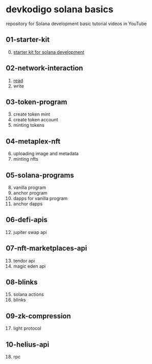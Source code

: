 # devkodigo solana basics
repository for Solana development basic tutorial videos in YouTube

## 01-starter-kit
0. [starter kit for solana development](https://github.com/theblokc/boot/blob/main/solana-bootcamp/starter-kit.md)

## 02-network-interaction
1. [read](./02-network-interaction/read.ts)
2. write

## 03-token-program
3. create token mint
4. create token account
5. minting tokens

## 04-metaplex-nft
6. uploading image and metadata
7. minting nfts

## 05-solana-programs
8. vanilla program
9. anchor program
10. dapps for vanilla program
11. anchor dapps

## 06-defi-apis
12. jupiter swap api

## 07-nft-marketplaces-api
13. tendor api
14. magic eden api

## 08-blinks
15. solana actions
16. blinks

## 09-zk-compression
17. light protocol

## 10-helius-api
18. rpc